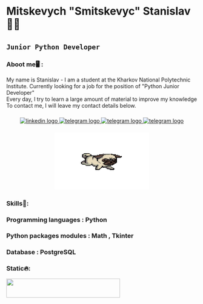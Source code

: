 # Mitskevych "Smitskevyc" Stanislav 💙💛

## `Junior Python Developer`

### **Aboot me🖥️ :**  
My name is Stanislav - I am a student at the Kharkov National Polytechnic Institute.
Currently looking for a job for the position of "Python Junior Developer"  
Every day, I try to learn a large amount of material to improve my knowledge  
To contact me, I will leave my contact details below.

###

<div align="center">
  <a href="https://www.linkedin.com/in/stanislav-mitskevich-a48a3a2b5/" target="_blank">
    <img src="https://img.shields.io/static/v1?message=LINKEDIN&logo=linkedin&label=&color=000000&logoColor=white&labelColor=&style=for-the-badge" height="25" alt="linkedin logo"  />
  </a>
  <a href="https://t.me/excuseme011" target="_blank">
    <img src="https://img.shields.io/static/v1?message=Telegram&logo=telegram&label=&color=000000&logoColor=white&labelColor=&style=for-the-badge" height="25" alt="telegram logo"  />
  </a>
   <a href="https://leetcode.com/Trappsage01/" target="_blank">
    <img src="https://img.shields.io/static/v1?message=LeetCode&logo=leetcode&label=&color=000000&logoColor=white&labelColor=&style=for-the-badge" height="25" alt="telegram logo"  />
  </a>
  <a href="https://www.codewars.com/users/smitskevyc" target="_blank">
    <img src="https://img.shields.io/static/v1?message=Codewars&logo=codewars&label=&color=000000&logoColor=white&labelColor=&style=for-the-badge" height="25" alt="telegram logo"  />
  </a>
</div>

###
<p align="center">
 <img width="250" height="150" src="assets/Xqg8.gif" alt="gif"/>
</p>

<h3 align="left">Skills🤖:</h3>

### Programming languages : **Python**  
### Python packages modules : **Math** , **Tkinter**
### Database : **PostgreSQL**

<h3 align="left">Static🔥:</h3>

<img src="https://www.codewars.com/users/smitskevyc/badges/large" width="300" height="50">
